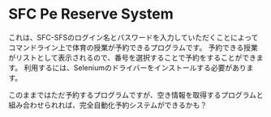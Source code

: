 # SFC Pe Reserve System
これは、SFC-SFSのログイン名とパスワードを入力していただくことによってコマンドライン上で体育の授業が予約できるプログラムです。
予約できる授業がリストとして表示されるので、番号を選択することで予約をすることができます。
利用するには、Seleniumのドライバーをインストールする必要があります。

このままではただ予約するプログラムですが、空き情報を取得するプログラムと組み合わせられれば、完全自動化予約システムができるかも？
